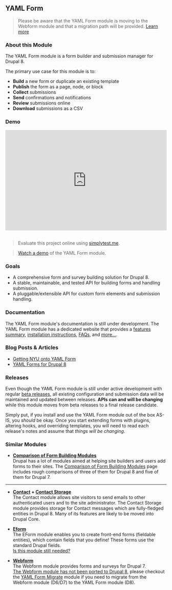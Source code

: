 YAML Form
---------

> Please be aware that the YAML Form module is moving to the Webform module and 
that a migration path will be provided. 
[Learn more](https://www.drupal.org/node/2805097)

### About this Module

The YAML Form module is a form builder and submission manager for Drupal 8.

The primary use case for this module is to:

- **Build** a new form or duplicate an existing template
- **Publish** the form as a page, node, or block
- **Collect** submissions
- **Send** confirmations and notifications
- **Review** submissions online
- **Download** submissions as a CSV


### Demo

<div style="position: relative; padding-bottom: 56.25%; padding-top: 30px; height: 0; overflow: hidden;">
  <iframe width="560" height="315" src="https://www.youtube.com/embed/9jSOOEpzAy8" frameborder="0" allowfullscreen style="position: absolute; top: 0; left: 0; width: 100%; height: 100%;"></iframe>
</div> 
<br/>

> Evaluate this project online using [simplytest.me](https://simplytest.me/project/drupal/8.2.x?add[]=yamlform).

> [Watch a demo](http://youtu.be/9jSOOEpzAy8) of the YAML Form module.


### Goals

- A comprehensive form and survey building solution for Drupal 8. 
- A stable, maintainable, and tested API for building forms and handling submission.
- A pluggable/extensible API for custom form elements and submission handling. 
 

### Documentation

The YAML Form module's documentation is still under development. The YAML Form 
module has a dedicated website that provides 
a [features summary](http://yamlform.io/features/), 
[installation instructions](http://yamlform.io/support/installation/),
[FAQs](http://yamlform.io/support/faq/),
and [more...](http://yamlform.io/yamlform/).

### Blog Posts & Articles

- [Getting NYU onto YAML Form](https://www.fourkitchens.com/blog/article/getting-nyu-yaml-form)
- [YAML Forms for Drupal 8](https://www.gaiaresources.com.au/yaml-forms-drupal-8/)


### Releases

Even though the YAML Form module is still under active development with
regular [beta releases](https://www.drupal.org/documentation/version-info/alpha-beta-rc),
all existing configuration and submission data will be maintained and updated 
between releases.  **APIs can and will be changing** while this module moves 
from beta releases to a final release candidate. 

Simply put, if you install and use the YAML Form module out of the box AS-IS, 
you _should_ be okay.  Once you start extending forms with plugins, altering 
hooks, and overriding templates, you will need to read each release's 
notes and assume that _things will be changing_.


### Similar Modules

- **[Comparison of Form Building Modules](https://www.drupal.org/node/2083353)**  
  Drupal has a lot of modules aimed at helping site builders and users add forms 
  to their sites. The [Comparison of Form Building Modules](https://www.drupal.org/node/2083353) 
  page includes rough comparisons of three of them for Drupal 8 and five of them
  for Drupal 7. 

---

- **[Contact](https://www.drupal.org/documentation/modules/contact) + 
  [Contact Storage](https://www.drupal.org/project/contact_storage)**    
  The Contact module allows site visitors to send emails to other authenticated 
  users and to the site administrator. The Contact Storage module provides 
  storage for Contact messages which are fully-fledged entities in Drupal 8.
  Many of its features are likely to be moved into Drupal Core.

- **[Eform](https://www.drupal.org/project/eform)**  
  The EForm module enables you to create front-end forms (fieldable entities), 
  which contain fields that you define! These forms use the standard Drupal 
  fields.  
  [Is this module still needed?](https://www.drupal.org/node/2809179)

- **[Webform](https://www.drupal.org/project/webform)**  
  The Webform module provides forms and surveys for Drupal 7.  
  [The Webform module has not been ported to Drupal 8](https://www.drupal.org/node/2574683), 
  please checkout the [YAML Form Migrate](https://www.drupal.org/sandbox/dippers/2819169)
  module if you need to migrate from the Webform module (D6/D7) to the 
  YAML Form module (D8). 

